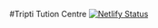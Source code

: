 #Tripti Tution Centre
[![Netlify Status](https://api.netlify.com/api/v1/badges/00a47b86-c869-40f4-9321-b1c01d361fab/deploy-status)](https://app.netlify.com/sites/triptiedu/deploys)
